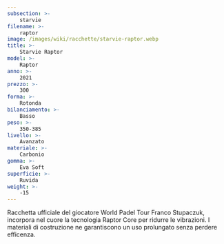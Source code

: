 ```yaml
---
subsection: >-
    starvie
filename: >-
    raptor
image: /images/wiki/racchette/starvie-raptor.webp
title: >-
    Starvie Raptor
model: >-
    Raptor
anno: >-
    2021
prezzo: >-
    300
forma: >-
    Rotonda
bilanciamento: >-
    Basso
peso: >-
    350-385
livello: >-
    Avanzato
materiale: >-
    Carbonio
gomma: >-
    Eva Soft
superficie: >-
    Ruvida
weight: >-
    -15
---
```

Racchetta ufficiale del giocatore World Padel Tour Franco Stupaczuk, incorpora nel cuore la tecnologia Raptor Core per ridurre le vibrazioni. I materiali di costruzione ne garantiscono un uso prolungato senza perdere efficenza.